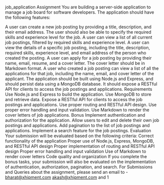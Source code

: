 job_application
Assignment You are building a server-side application to manage a job board for software developers. The application should have the following features:

A user can create a new job posting by providing a title, description, and their email address. The user should also be able to specify the required skills and experience level for the job.
A user can view a list of all current job postings, filtered by required skills and experience level.
A user can view the details of a specific job posting, including the title, description, required skills, experience level, and email address of the person who created the posting.
A user can apply for a job posting by providing their name, email, resume, and a cover letter. The cover letter should be in Markdown format.
A user who created a job posting can view a list of all the applications for that job, including the name, email, and cover letter of the applicant.
The application should be built using Node.js and Express, and should persist data using a MongoDB database. It should expose a RESTful API for clients to access the job postings and applications.
Requirements
Use Node.js and Express to build the application.
Use MongoDB to store and retrieve data.
Expose a RESTful API for clients to access the job postings and applications.
Use proper routing and RESTful API design.
Use proper error handling and input validation.
Use Markdown to render the cover letters of job applications. Bonus
Implement authentication and authorization for the application.
Allow users to edit and delete their own job postings and applications.
Add pagination to the list of job postings and applications.
Implement a search feature for the job postings. Evaluation
Your submission will be evaluated based on the following criteria:
Correct functionality of the application
Proper use of Node.js, Express, MongoDB, and RESTful API design
Proper implementation of routing and RESTful API design
Proper error handling and input validation
Use of Markdown to render cover letters
Code quality and organization
If you complete the bonus tasks, your submission will also be evaluated on the implementation of authentication, authorization, pagination, and search.
For Submissions and Queries about the assignment, please send an email to -
bharat@xhipment.com akash@xhipment.com and 1